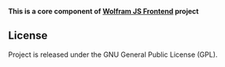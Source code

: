 
__This is a core component of [Wolfram JS Frontend](https://github.com/JerryI/wolfram-js-frontend) project__

## License

Project is released under the GNU General Public License (GPL).
